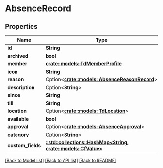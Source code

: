 # AbsenceRecord

## Properties

Name | Type | Description | Notes
------------ | ------------- | ------------- | -------------
**id** | **String** |  | 
**archived** | **bool** |  | 
**member** | [**crate::models::TdMemberProfile**](TD_MemberProfile.md) |  | 
**icon** | **String** |  | 
**reason** | Option<[**crate::models::AbsenceReasonRecord**](AbsenceReasonRecord.md)> |  | [optional]
**description** | Option<**String**> |  | [optional]
**since** | **String** |  | 
**till** | **String** |  | 
**location** | Option<[**crate::models::TdLocation**](TD_Location.md)> |  | [optional]
**available** | **bool** |  | 
**approval** | Option<[**crate::models::AbsenceApproval**](AbsenceApproval.md)> |  | [optional]
**category** | Option<**String**> |  | [optional]
**custom_fields** | [**::std::collections::HashMap<String, crate::models::CfValue>**](CFValue.md) |  | 

[[Back to Model list]](../README.md#documentation-for-models) [[Back to API list]](../README.md#documentation-for-api-endpoints) [[Back to README]](../README.md)


